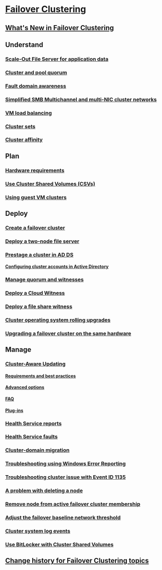 # [Failover Clustering](failover-clustering-overview.md)
## [What's New in Failover Clustering](whats-new-in-failover-clustering.md)
## Understand
### [Scale-Out File Server for application data](sofs-overview.md)
### [Cluster and pool quorum](../storage/storage-spaces/understand-quorum.md)
### [Fault domain awareness](fault-domains.md)
### [Simplified SMB Multichannel and multi-NIC cluster networks](smb-multichannel.md)
### [VM load balancing](/azure-stack/hci/manage/vm-load-balancing)
### [Cluster sets](/azure-stack/hci/deploy/cluster-set)
### [Cluster affinity](cluster-affinity.md)
## Plan
### [Hardware requirements](clustering-requirements.md)
### [Use Cluster Shared Volumes (CSVs)](failover-cluster-csvs.md)
### [Using guest VM clusters](../storage/storage-spaces/storage-spaces-direct-in-vm.md)
## Deploy
### [Create a failover cluster](create-failover-cluster.md)
### [Deploy a two-node file server](deploy-two-node-clustered-file-server.md)
### [Prestage a cluster in AD DS](prestage-cluster-adds.md)
#### [Configuring cluster accounts in Active Directory](configure-ad-accounts.md)
### [Manage quorum and witnesses](manage-cluster-quorum.md)
### [Deploy a Cloud Witness](deploy-cloud-witness.md)
### [Deploy a file share witness](file-share-witness.md)
### [Cluster operating system rolling upgrades](cluster-operating-system-rolling-upgrade.md)
### [Upgrading a failover cluster on the same hardware](upgrade-option-same-hardware.md)
## Manage
### [Cluster-Aware Updating](cluster-aware-updating.md)
#### [Requirements and best practices](cluster-aware-updating-requirements.md)
#### [Advanced options](cluster-aware-updating-options.md)
#### [FAQ](cluster-aware-updating-faq.yml)
#### [Plug-ins](cluster-aware-updating-plug-ins.md)
### [Health Service reports](health-service-reports.md)
### [Health Service faults](health-service-faults.md)
### [Cluster-domain migration](cluster-domain-migration.md)
### [Troubleshooting using Windows Error Reporting](troubleshooting-using-WER-reports.md)
### [Troubleshooting cluster issue with Event ID 1135](../troubleshoot/troubleshooting-cluster-event-id-1135.md)
### [A problem with deleting a node](../troubleshoot/problem-nodes-failover-cluster.md)
### [Remove node from active failover cluster membership](../troubleshoot/nodes-failover-cluster-vmware.md)
### [Adjust the failover baseline network threshold](../troubleshoot/iaas-sql-failover-cluster.md)
### [Cluster system log events](system-events.md)
### [Use BitLocker with Cluster Shared Volumes](bitlocker-on-csv-in-ws-2022.md)
## [Change history for Failover Clustering topics](clustering-change-history.md)